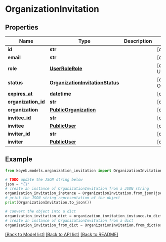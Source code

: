 # OrganizationInvitation


## Properties

Name | Type | Description | Notes
------------ | ------------- | ------------- | -------------
**id** | **str** |  | [optional] 
**email** | **str** |  | [optional] 
**role** | [**UserRoleRole**](UserRoleRole.md) |  | [optional] [default to UserRoleRole.INVALID]
**status** | [**OrganizationInvitationStatus**](OrganizationInvitationStatus.md) |  | [optional] [default to OrganizationInvitationStatus.INVALID]
**expires_at** | **datetime** |  | [optional] 
**organization_id** | **str** |  | [optional] 
**organization** | [**PublicOrganization**](PublicOrganization.md) |  | [optional] 
**invitee_id** | **str** |  | [optional] 
**invitee** | [**PublicUser**](PublicUser.md) |  | [optional] 
**inviter_id** | **str** |  | [optional] 
**inviter** | [**PublicUser**](PublicUser.md) |  | [optional] 

## Example

```python
from koyeb.models.organization_invitation import OrganizationInvitation

# TODO update the JSON string below
json = "{}"
# create an instance of OrganizationInvitation from a JSON string
organization_invitation_instance = OrganizationInvitation.from_json(json)
# print the JSON string representation of the object
print(OrganizationInvitation.to_json())

# convert the object into a dict
organization_invitation_dict = organization_invitation_instance.to_dict()
# create an instance of OrganizationInvitation from a dict
organization_invitation_from_dict = OrganizationInvitation.from_dict(organization_invitation_dict)
```
[[Back to Model list]](../README.md#documentation-for-models) [[Back to API list]](../README.md#documentation-for-api-endpoints) [[Back to README]](../README.md)



